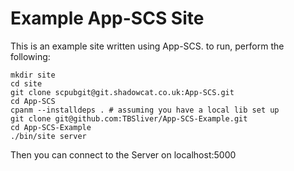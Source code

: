 # Example App-SCS Site

This is an example site written using App-SCS. to run, perform the following:

```
mkdir site
cd site
git clone scpubgit@git.shadowcat.co.uk:App-SCS.git
cd App-SCS
cpanm --installdeps . # assuming you have a local lib set up
git clone git@github.com:TBSliver/App-SCS-Example.git
cd App-SCS-Example
./bin/site server
```

Then you can connect to the Server on localhost:5000
